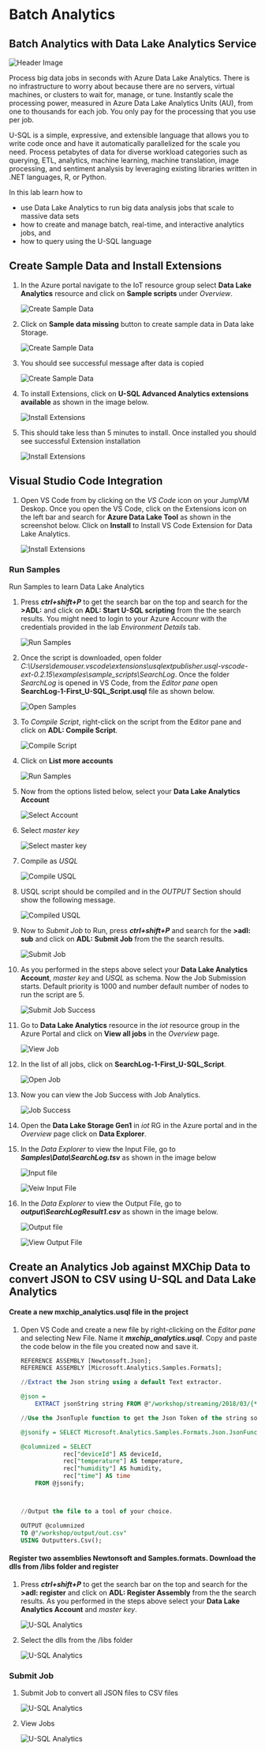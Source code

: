# Batch Analytics

## Batch Analytics with Data Lake Analytics Service

![Header Image](images/datalakeanalytics.png)

Process big data jobs in seconds with Azure Data Lake Analytics. There is no infrastructure to worry about because there are no servers, virtual machines, or clusters to wait for, manage, or tune. Instantly scale the processing power, measured in Azure Data Lake Analytics Units (AU), from one to thousands for each job. You only pay for the processing that you use per job.

U-SQL is a simple, expressive, and extensible language that allows you to write code once and have it automatically parallelized for the scale you need. Process petabytes of data for diverse workload categories such as querying, ETL, analytics, machine learning, machine translation, image processing, and sentiment analysis by leveraging existing libraries written in .NET languages, R, or Python.

In this lab learn how to 

* use Data Lake Analytics to run big data analysis jobs that scale to massive data sets
* how to create and manage batch, real-time, and interactive analytics jobs, and 
* how to query using the U-SQL language

## Create Sample Data and Install Extensions

1. In the Azure portal navigate to the IoT resource group select **Data Lake Analytics** resource and click on **Sample scripts** under *Overview*.

   ![Create Sample Data](images/04_Create_Data_Lake_Analytics_Sample_Scripts.png)

1. Click on **Sample data missing** button to create sample data in Data lake Storage.

   ![Create Sample Data](images/05_Create_Data_Lake_Analytics_Sample_Data.png)

1. You should see successful message after data is copied

   ![Create Sample Data](images/06_Create_Data_Lake_Analytics_Sample_Data_Successful.png)

1. To install Extensions, click on **U-SQL Advanced Analytics extensions available** as shown in the image below.

   ![Install Extensions](images/07_Create_Data_Lake_Analytics_Install_Extensions.png)

1. This should take less than 5 minutes to install. Once installed you should see successful Extension installation

   ![Install Extensions](images/08_Create_Data_Lake_Analytics_Install_Extensions_Success.png)


## Visual Studio Code Integration

1. Open VS Code from by clicking on the *VS Code* icon on your JumpVM Deskop. Once you open the VS Code, click on the Extensions icon on the left bar and search for **Azure Data Lake Tool** as shown in the screenshot below. Click on **Install** to Install VS Code Extension for Data Lake Analytics.

   ![Install Extensions](images/data-lake-tools-for-vscode-extensions.png)

### Run Samples

Run Samples to learn Data Lake Analytics

1. Press ***ctrl+shift+P*** to get the search bar on the top and search for the **>ADL:** and click on **ADL: Start U-SQL scripting** from the the search results. You might need to login to your Azure Accounr with the credentials provided in the lab *Environment Details* tab.

   ![Run Samples](images/09_VSCode_Open_Sample_Script.png)

1. Once the script is downloaded, open folder *C:\Users\demouser\.vscode\extensions\usqlextpublisher.usql-vscode-ext-0.2.15\examples\sample_scripts\SearchLog*. Once the folder *SearchLog* is opened in VS Code, from the *Editor pane* open **SearchLog-1-First_U-SQL_Script.usql** file as shown below.

   ![Open Samples](images/Open_Sample_Script.png)

1. To *Compile Script*, right-click on the script from the Editor pane and click on **ADL: Compile Script**.

   ![Compile Script](images/10_VSCode_Open_Sample_Script_Compile.png)

1. Click on **List more accounts**

   ![Run Samples](images/11_VSCode_Open_Sample_Script_Compile_Select_Account.png)

1. Now from the options listed below, select your **Data Lake Analytics Account**

   ![Select Account](images/12_VSCode_Open_Sample_Script_Compile_Account.png)

1. Select *master key*

   ![Select master key](images/13_VSCode_Open_Sample_Script_Compile_master.png)

1. Compile as *USQL*

   ![Compile USQL](images/14_VSCode_Open_Sample_Script_Compile_usql.png)

1. USQL script should be compiled and in the *OUTPUT* Section should show the following message.

   ![Compiled USQL](images/15_VSCode_Open_Sample_Script_Compile_submit.png)

1. Now to *Submit Job* to Run, press ***ctrl+shift+P*** and search for the **>adl: sub** and click on **ADL: Submit Job** from the the search results.

   ![Submit Job](images/16_VSCode_Open_Sample_Script_Submit_Job.png)

1. As you performed in the steps above select your **Data Lake Analytics Account**, *master key* and *USQL* as schema. Now the Job Submission starts. Default priority is 1000 and number default number of nodes to run the script are 5.

   ![Submit Job Success](images/17_VSCode_Open_Sample_Script_Submit_Job_success.png)

1. Go to **Data Lake Analytics** resource in the *iot* resource group in the Azure Portal and click on **View all jobs** in the *Overview* page.

   ![View Job](images/View_Job.png)

1. In the list of all jobs, click on **SearchLog-1-First_U-SQL_Script**.

   ![Open Job](images/Open_Job.png)

1. Now you can view the Job Success with Job Analytics.

   ![Job Success](images/18_VSCode_Open_Sample_Script_Submit_Job_success_portal.png)

1. Open the **Data Lake Storage Gen1** in *iot* RG in the Azure portal and in the *Overview* page click on **Data Explorer**.

1. In the *Data Explorer* to view the Input File, go to ***Samples\Data\SearchLog.tsv*** as shown in the image below
   
   ![Input file](images/Input_File.png)

   ![Veiw Input File](images/19_VSCode_Open_Sample_Script_Input_Data.png)

1. In the *Data Explorer* to view the Output File, go to ***output\SearchLogResult1.csv*** as shown in the image below.

   ![Output file](images/Output_File.png)

   ![View Output File](images/20_VSCode_Open_Sample_Script_Output_Data.png)

## Create an Analytics Job against MXChip Data to convert JSON to CSV using U-SQL and Data Lake Analytics

#### Create a new mxchip_analytics.usql file in the project

1. Open VS Code and create a new file by right-clicking on the *Editor pane* and selecting New File. Name it ***mxchip_analytics.usql***. Copy and paste the code below in the file you created now and save it.

   ```sql
   REFERENCE ASSEMBLY [Newtonsoft.Json];
   REFERENCE ASSEMBLY [Microsoft.Analytics.Samples.Formats]; 

   //Extract the Json string using a default Text extractor. 

   @json = 
       EXTRACT jsonString string FROM @"/workshop/streaming/2018/03/{*}/{*}.json" USING Extractors.Tsv(quoting:false);

   //Use the JsonTuple function to get the Json Token of the string so it can be parsed later with Json .NET functions

   @jsonify = SELECT Microsoft.Analytics.Samples.Formats.Json.JsonFunctions.JsonTuple(jsonString) AS rec FROM @json;

   @columnized = SELECT 
               rec["deviceId"] AS deviceId,
               rec["temperature"] AS temperature,
               rec["humidity"] AS humidity,
               rec["time"] AS time
       FROM @jsonify;



   //Output the file to a tool of your choice.

   OUTPUT @columnized
   TO @"/workshop/output/out.csv"
   USING Outputters.Csv();

   ```

#### Register two assemblies Newtonsoft and Samples.formats. Download the dlls from /libs folder and register

1. Press ***ctrl+shift+P*** to get the search bar on the top and search for the **>adl: register** and click on **ADL: Register Assembly** from the the search results. As you performed in the steps above select your **Data Lake Analytics Account** and *master key*.

   ![U-SQL Analytics](images/21_Register_Assembly_Command.png)

1. Select the dlls from the /libs folder

   ![U-SQL Analytics](images/22_Register_Sample_Formats.png)

### Submit Job

1. Submit Job to convert all JSON files to CSV files

   ![U-SQL Analytics](images/23_SubmitJob.png)

1. View Jobs

   ![U-SQL Analytics](images/24_Submitted_Jobs.png)
